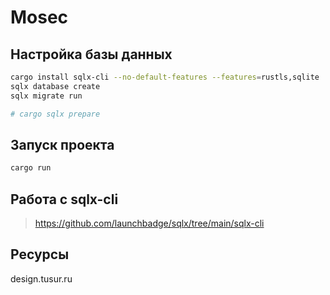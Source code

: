 # Mosec

## Настройка базы данных
```sh
cargo install sqlx-cli --no-default-features --features=rustls,sqlite
sqlx database create
sqlx migrate run

# cargo sqlx prepare
```

## Запуск проекта
```sh
cargo run
```

## Работа с sqlx-cli
> https://github.com/launchbadge/sqlx/tree/main/sqlx-cli

## Ресурсы
design.tusur.ru
